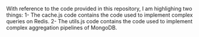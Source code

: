 With reference to the code provided in this repository, I am highlighing two things:
1- The cache.js code contains the code used to implement complex queries on Redis.
2- The utils.js code contains the code used to implement complex aggregation pipelines of MongoDB.
